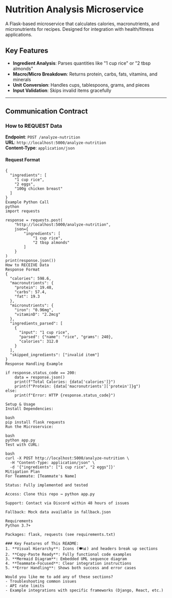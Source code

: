 # Nutrition Analysis Microservice

A Flask-based microservice that calculates calories, macronutrients, and micronutrients for recipes. Designed for integration with health/fitness applications.

## Key Features
-  **Ingredient Analysis**: Parses quantities like "1 cup rice" or "2 tbsp almonds"
-  **Macro/Micro Breakdown**: Returns protein, carbs, fats, vitamins, and minerals
-  **Unit Conversion**: Handles cups, tablespoons, grams, and pieces
-  **Input Validation**: Skips invalid items gracefully

---

## Communication Contract

### How to REQUEST Data
**Endpoint**: `POST /analyze-nutrition`  
**URL**: `http://localhost:5000/analyze-nutrition`  
**Content-Type**: `application/json`

#### Request Format
```
{
  "ingredients": [
    "1 cup rice",
    "2 eggs",
    "100g chicken breast"
  ]
}
Example Python Call
python
import requests

response = requests.post(
    "http://localhost:5000/analyze-nutrition",
    json={
        "ingredients": [
            "1 cup rice",
            "2 tbsp almonds"
        ]
    }
)
print(response.json())
How to RECEIVE Data
Response Format
{
  "calories": 598.6,
  "macronutrients": {
    "protein": 19.48,
    "carbs": 57.4,
    "fat": 19.3
  },
  "micronutrients": {
    "iron": "0.96mg",
    "vitaminD": "2.2mcg"
  },
  "ingredients_parsed": [
    {
      "input": "1 cup rice",
      "parsed": {"name": "rice", "grams": 240},
      "calories": 312.0
    }
  ],
  "skipped_ingredients": ["invalid item"]
}
Response Handling Example

if response.status_code == 200:
    data = response.json()
    print(f"Total Calories: {data['calories']}")
    print(f"Protein: {data['macronutrients']['protein']}g")
else:
    print(f"Error: HTTP {response.status_code}")

Setup & Usage
Install Dependencies:

bash
pip install flask requests
Run the Microservice:

bash
python app.py
Test with CURL:

bash
curl -X POST http://localhost:5000/analyze-nutrition \
  -H "Content-Type: application/json" \
  -d '{"ingredients": ["1 cup rice", "2 eggs"]}'
Mitigation Plan
For Teammate: [Teammate's Name]

Status: Fully implemented and tested

Access: Clone this repo → python app.py

Support: Contact via Discord within 48 hours of issues

Fallback: Mock data available in fallback.json

Requirements
Python 3.7+

Packages: flask, requests (see requirements.txt)

### Key Features of This README:
1. **Visual Hierarchy**: Icons (🍽️📊) and headers break up sections
2. **Copy-Paste Ready**: Fully functional code examples
3. **Mermaid Diagram**: Embedded UML sequence diagram
4. **Teammate-Focused**: Clear integration instructions
5. **Error Handling**: Shows both success and error cases

Would you like me to add any of these sections?
- Troubleshooting common issues
- API rate limits
- Example integrations with specific frameworks (Django, React, etc.)
